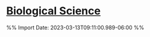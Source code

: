 # [Biological Science](zotero://select/library/items/TIH72ADK)




%% Import Date: 2023-03-13T09:11:00.989-06:00 %%
